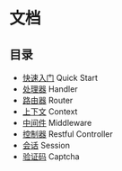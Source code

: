 # 文档
## 目录
* [快速入门](quickstart.md) Quick Start
* [处理器](handler.md) Handler
* [路由器](router.md) Router
* [上下文](context.md) Context
* [中间件](middleware.md) Middleware
* [控制器](controller.md) Restful Controller
* [会话](session.md) Session
* [验证码](captcha.md) Captcha
